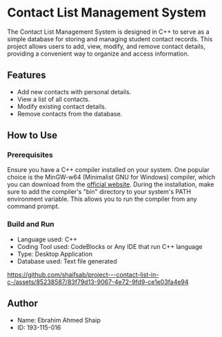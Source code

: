 # Contact List Management System

The Contact List Management System is designed in C++ to serve as a simple database for storing and managing student contact records. This project allows users to add, view, modify, and remove contact details, providing a convenient way to organize and access information.

## Features

- Add new contacts with personal details.
- View a list of all contacts.
- Modify existing contact details.
- Remove contacts from the database.

## How to Use

### Prerequisites

Ensure you have a C++ compiler installed on your system. One popular choice is the MinGW-w64 (Minimalist GNU for Windows) compiler, which you can download from the [official website](https://mingw-w64.org/doku.php).
During the installation, make sure to add the compiler's "bin" directory to your system's PATH environment variable. This allows you to run the compiler from any command prompt.


### Build and Run

- Language used: C++
- Coding Tool used: CodeBlocks or Any IDE that run C++ language
- Type: Desktop Application
- Database used: Text file generated

https://github.com/shaifsab/project---contact-list-in-c-/assets/85238587/83f79d13-9067-4e72-9fd9-ce1e03fa4e94

## Author
- Name: Ebrahim Ahmed Shaip
- ID: 193-115-016


   
